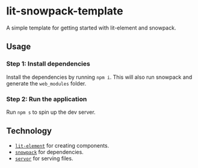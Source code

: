 # lit-snowpack-template

A simple template for getting started with lit-element and snowpack.

## Usage

### Step 1: Install dependencies

Install the dependencies by running `npm i`. This will also run snowpack and generate the `web_modules` folder.

### Step 2: Run the application

Run `npm s` to spin up the dev server.

## Technology

* [`lit-element`](https://lit-element.polymer-project.org) for creating components.
* [`snowpack`](https://www.snowpack.dev) for dependencies.
* [`servor`](https://github.com/lukejacksonn/servor) for serving files.